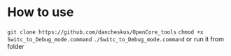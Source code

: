 # How to use

`git clone https://github.com/dancheskus/OpenCore_tools`
`chmod +x Switc_to_Debug_mode.command`
`./Switc_to_Debug_mode.command` or run it from folder
